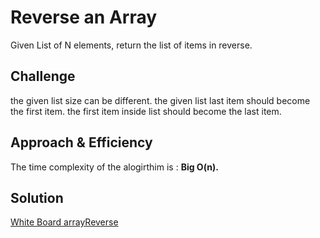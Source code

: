 # Reverse an Array
<!-- Short summary or background information -->
Given List of N elements, return the list of items in reverse.

## Challenge
<!-- Description of the challenge -->
the given list size can be different.
the given list last item should become the first item.
the first item inside list should become the last item.

## Approach & Efficiency
<!-- What approach did you take? Why? What is the Big O space/time for this approach? -->
The time complexity of the alogirthim is : **Big O(n).**
## Solution
<!-- Embedded whiteboard image -->
[White Board arrayReverse](../../assets/array-reverse.jpeg)